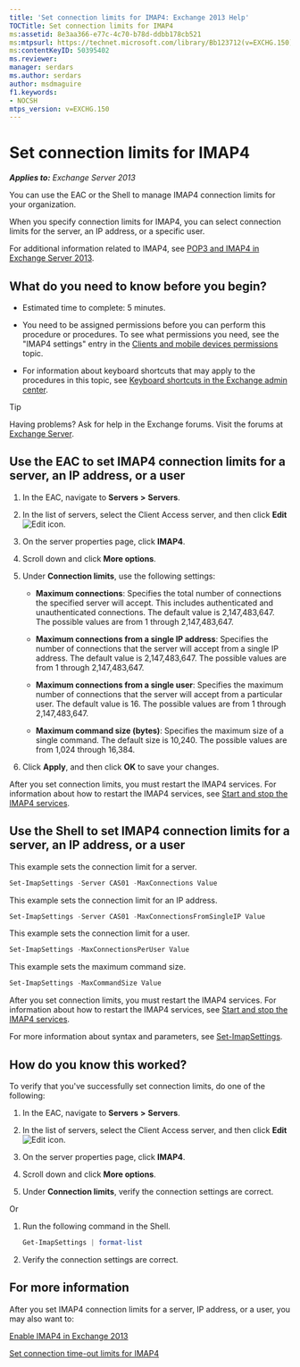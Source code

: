 ```yaml
---
title: 'Set connection limits for IMAP4: Exchange 2013 Help'
TOCTitle: Set connection limits for IMAP4
ms:assetid: 8e3aa366-e77c-4c70-b78d-ddbb178cb521
ms:mtpsurl: https://technet.microsoft.com/library/Bb123712(v=EXCHG.150)
ms:contentKeyID: 50395402
ms.reviewer: 
manager: serdars
ms.author: serdars
author: msdmaguire
f1.keywords:
- NOCSH
mtps_version: v=EXCHG.150
---
```


# Set connection limits for IMAP4

_**Applies to:** Exchange Server 2013_

You can use the EAC or the Shell to manage IMAP4 connection limits for your organization.

When you specify connection limits for IMAP4, you can select connection limits for the server, an IP address, or a specific user.

For additional information related to IMAP4, see [POP3 and IMAP4 in Exchange Server 2013](pop3-and-imap4-in-exchange-server-2013-exchange-2013-help.md).

## What do you need to know before you begin?

- Estimated time to complete: 5 minutes.

- You need to be assigned permissions before you can perform this procedure or procedures. To see what permissions you need, see the "IMAP4 settings" entry in the [Clients and mobile devices permissions](clients-and-mobile-devices-permissions-exchange-2013-help.md) topic.

- For information about keyboard shortcuts that may apply to the procedures in this topic, see [Keyboard shortcuts in the Exchange admin center](keyboard-shortcuts-in-the-exchange-admin-center-2013-help.md).

> [!TIP]
> Having problems? Ask for help in the Exchange forums. Visit the forums at [Exchange Server](https://social.technet.microsoft.com/forums/office/home?category=exchangeserver).

## Use the EAC to set IMAP4 connection limits for a server, an IP address, or a user

1. In the EAC, navigate to **Servers** **\>** **Servers**.

2. In the list of servers, select the Client Access server, and then click **Edit** ![Edit icon](images/JJ218640.6f53ccb2-1f13-4c02-bea0-30690e6ea71d(EXCHG.150).gif "Edit icon").

3. On the server properties page, click **IMAP4**.

4. Scroll down and click **More options**.

5. Under **Connection limits**, use the following settings:

   - **Maximum connections**: Specifies the total number of connections the specified server will accept. This includes authenticated and unauthenticated connections. The default value is 2,147,483,647. The possible values are from 1 through 2,147,483,647.

   - **Maximum connections from a single IP address**: Specifies the number of connections that the server will accept from a single IP address. The default value is 2,147,483,647. The possible values are from 1 through 2,147,483,647.

   - **Maximum connections from a single user**: Specifies the maximum number of connections that the server will accept from a particular user. The default value is 16. The possible values are from 1 through 2,147,483,647.

   - **Maximum command size (bytes)**: Specifies the maximum size of a single command. The default size is 10,240. The possible values are from 1,024 through 16,384.

6. Click **Apply**, and then click **OK** to save your changes.

After you set connection limits, you must restart the IMAP4 services. For information about how to restart the IMAP4 services, see [Start and stop the IMAP4 services](start-and-stop-the-imap4-services-exchange-2013-help.md).

## Use the Shell to set IMAP4 connection limits for a server, an IP address, or a user

This example sets the connection limit for a server.

```powershell
Set-ImapSettings -Server CAS01 -MaxConnections Value
```

This example sets the connection limit for an IP address.

```powershell
Set-ImapSettings -Server CAS01 -MaxConnectionsFromSingleIP Value
```

This example sets the connection limit for a user.

```powershell
Set-ImapSettings -MaxConnectionsPerUser Value
```

This example sets the maximum command size.

```powershell
Set-ImapSettings -MaxCommandSize Value
```

After you set connection limits, you must restart the IMAP4 services. For information about how to restart the IMAP4 services, see [Start and stop the IMAP4 services](start-and-stop-the-imap4-services-exchange-2013-help.md).

For more information about syntax and parameters, see [Set-ImapSettings](/powershell/module/exchange/Set-ImapSettings).

## How do you know this worked?

To verify that you've successfully set connection limits, do one of the following:

1. In the EAC, navigate to **Servers** **\>** **Servers**.

2. In the list of servers, select the Client Access server, and then click **Edit** ![Edit icon](images/JJ218640.6f53ccb2-1f13-4c02-bea0-30690e6ea71d(EXCHG.150).gif "Edit icon").

3. On the server properties page, click **IMAP4**.

4. Scroll down and click **More options**.

5. Under **Connection limits**, verify the connection settings are correct.

Or

1. Run the following command in the Shell.

    ```powershell
    Get-ImapSettings | format-list
    ```

2. Verify the connection settings are correct.

## For more information

After you set IMAP4 connection limits for a server, IP address, or a user, you may also want to:

[Enable IMAP4 in Exchange 2013](enable-imap4-in-exchange-2013-exchange-2013-help.md)

[Set connection time-out limits for IMAP4](set-connection-time-out-limits-for-imap4-exchange-2013-help.md)